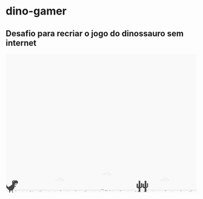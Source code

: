 # dino-gamer
## Desafio para recriar o jogo do dinossauro sem internet 
<img src="example.png"
     alt="Markdown Monster icon"
     style="float: left; margin-right: 10px;" />
